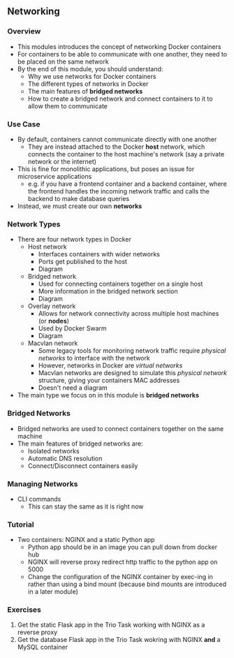 ## Networking

### Overview

- This modules introduces the concept of networking Docker containers
- For containers to be able to communicate with one another, they need to be placed on the same network
- By the end of this module, you should understand:
    - Why we use networks for Docker containers
    - The different types of networks in Docker
    - The main features of **bridged networks**
    - How to create a bridged network and connect containers to it to allow them to communicate

### Use Case

- By default, containers cannot communicate directly with one another
    - They are instead attached to the Docker **host** network, which connects the container to the host machine's network (say a private network or the internet)
- This is fine for monolithic applications, but poses an issue for microservice applications
    - e.g. if you have a frontend container and a backend container, where the frontend handles the incoming network traffic and calls the backend to make database queries
- Instead, we must create our own **networks**

### Network Types

- There are four network types in Docker
    - Host network
        - Interfaces containers with wider networks
        - Ports get published to the host
        - Diagram
    - Bridged network
        - Used for connecting containers together on a single host
        - More information in the bridged network section
        - Diagram
    - Overlay network
        - Allows for network connectivity across multiple host machines (or **nodes**)
        - Used by Docker Swarm
        - Diagram
    - Macvlan network
        - Some legacy tools for monitoring network traffic require *physical networks* to interface with the network
        - However, networks in Docker are *virtual networks*
        - Macvlan networks are designed to simulate this *physical network* structure, giving your containers MAC addresses
        - Doesn't need a diagram
- The main type we focus on in this module is **bridged networks**

### Bridged Networks

- Bridged networks are used to connect containers together on the same machine
- The main features of bridged networks are:
    - Isolated networks
    - Automatic DNS resolution
    - Connect/Disconnect containers easily

### Managing Networks

- CLI commands
    - This can stay the same as it is right now

### Tutorial

- Two containers: NGINX and a static Python app
    - Python app should be in an image you can pull down from docker hub
    - NGINX will reverse proxy redirect http traffic to the python app on 5000
    - Change the configuration of the NGINX container by exec-ing in rather than using a bind mount (because bind mounts are introduced in a later module)

### Exercises

1. Get the static Flask app in the Trio Task working with NGINX as a reverse proxy
2. Get the database Flask app in the Trio Task wokring with NGINX **and** a MySQL container